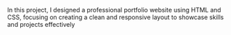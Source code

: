 In this project, I designed a professional portfolio website using HTML and CSS, focusing on creating a clean and responsive layout to showcase skills and projects effectively
